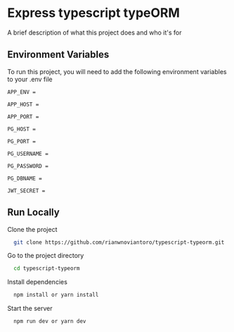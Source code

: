 # Express typescript typeORM

A brief description of what this project does and who it's for

## Environment Variables

To run this project, you will need to add the following environment variables to your .env file

`APP_ENV =`

`APP_HOST =`

`APP_PORT =`

`PG_HOST =`

`PG_PORT =`

`PG_USERNAME =`

`PG_PASSWORD =`

`PG_DBNAME =`

`JWT_SECRET =`

## Run Locally

Clone the project

```bash
  git clone https://github.com/rianwnoviantoro/typescript-typeorm.git
```

Go to the project directory

```bash
  cd typescript-typeorm
```

Install dependencies

```bash
  npm install or yarn install
```

Start the server

```bash
  npm run dev or yarn dev
```
